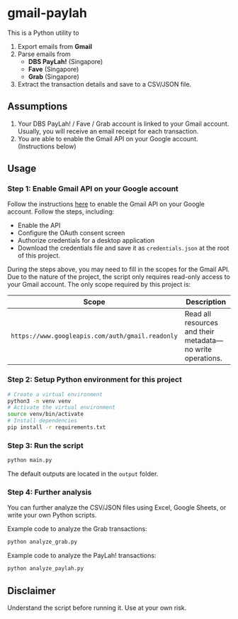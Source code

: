 # gmail-paylah

This is a Python utility to

1. Export emails from **Gmail**
2. Parse emails from
    - **DBS PayLah!** (Singapore)
    - **Fave** (Singapore)
    - **Grab** (Singapore)
3. Extract the transaction details and save to a CSV/JSON file.

## Assumptions

1. Your DBS PayLah! / Fave / Grab account is linked to your Gmail account. Usually, you will receive an email receipt for each transaction.
2. You are able to enable the Gmail API on your Google account. (Instructions below)

## Usage

### Step 1: Enable Gmail API on your Google account

Follow the instructions [here](https://developers.google.com/gmail/api/quickstart/python#enable_the_api) to enable the Gmail API on your Google account. Follow the steps, including:

-   Enable the API
-   Configure the OAuth consent screen
-   Authorize credentials for a desktop application
-   Download the credentials file and save it as `credentials.json` at the root of this project.

During the steps above, you may need to fill in the scopes for the Gmail API. Due to the nature of the project, the script only requires read-only access to your Gmail account. The only scope required by this project is:

| Scope                                            | Description                                                |
| ------------------------------------------------ | ---------------------------------------------------------- |
| `https://www.googleapis.com/auth/gmail.readonly` | Read all resources and their metadata—no write operations. |

### Step 2: Setup Python environment for this project

```bash
# Create a virtual environment
python3 -m venv venv
# Activate the virtual environment
source venv/bin/activate
# Install dependencies
pip install -r requirements.txt
```

### Step 3: Run the script

```bash
python main.py
```

The default outputs are located in the `output` folder.

### Step 4: Further analysis

You can further analyze the CSV/JSON files using Excel, Google Sheets, or write your own Python scripts.

Example code to analyze the Grab transactions:

```bash
python analyze_grab.py
```

Example code to analyze the PayLah! transactions:

```bash
python analyze_paylah.py
```

## Disclaimer

Understand the script before running it. Use at your own risk.
